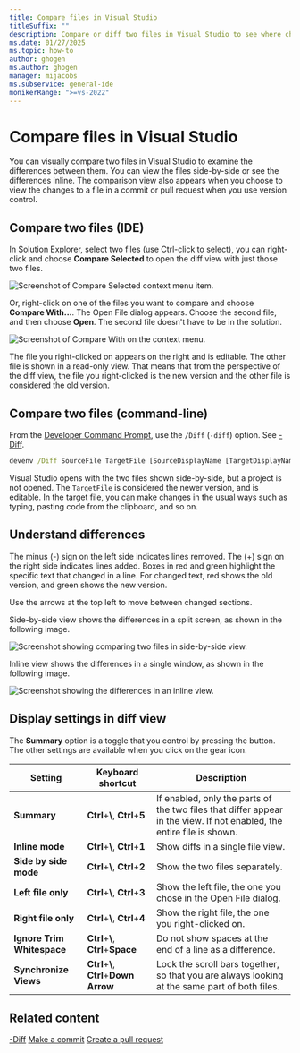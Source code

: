```yaml
---
title: Compare files in Visual Studio
titleSuffix: ""
description: Compare or diff two files in Visual Studio to see where changes are by viewing the files side-by-side in a split screen, and to see line-by-line what is different.
ms.date: 01/27/2025
ms.topic: how-to
author: ghogen
ms.author: ghogen
manager: mijacobs
ms.subservice: general-ide
monikerRange: ">=vs-2022"
---
```

# Compare files in Visual Studio

You can visually compare two files in Visual Studio to examine the differences between them. You can view the files  side-by-side or see the differences inline. The comparison view also appears when you choose to view the changes to a file in a commit or pull request when you use version control.

## Compare two files (IDE)

In Solution Explorer, select two files (use Ctrl-click to select), you can right-click and choose **Compare Selected** to open the diff view with just those two files.

![Screenshot of Compare Selected context menu item.](./media/vs-2022/compare-selected.png)

Or, right-click on one of the files you want to compare and choose **Compare With...**. The Open File dialog appears. Choose the second file, and then choose **Open**. The second file doesn't have to be in the solution.

![Screenshot of Compare With on the context menu.](./media/vs-2022/compare-with-menu-item.png)

The file you right-clicked on appears on the right and is editable. The other file is shown in a read-only view. That means that from the perspective of the diff view, the file you right-clicked is the new version and the other file is considered the old version.

## Compare two files (command-line)

From the [Developer Command Prompt](./reference/command-prompt-powershell.md), use the `/Diff` (`-diff`) option. See [-Diff](./reference/diff.md).

```cmd
devenv /Diff SourceFile TargetFile [SourceDisplayName [TargetDisplayName]]
```

Visual Studio opens with the two files shown side-by-side, but a project is not opened. The `TargetFile` is considered the newer version, and is editable. In the target file, you can make changes in the usual ways such as typing, pasting code from the clipboard, and so on.

## Understand differences

The minus (-) sign on the left side indicates lines removed. The (+) sign on the right side indicates lines added. Boxes in red and green highlight the specific text that changed in a line. For changed text, red shows the old version, and green shows the new version.

Use the arrows at the top left to move between changed sections.

Side-by-side view shows the differences in a split screen, as shown in the following image.

![Screenshot showing comparing two files in side-by-side view.](./media/vs-2022/compare-with-diff-view.png)

Inline view shows the differences in a single window, as shown in the following image.

![Screenshot showing the differences in an inline view.](./media/vs-2022/compare-with-inline-view.png)

## Display settings in diff view

The **Summary** option is a toggle that you control by pressing the button. The other settings are available when you click on the gear icon.

| Setting | Keyboard shortcut | Description |
| - | - | - |
| **Summary** | **Ctrl**+**\\**, **Ctrl**+**5** | If enabled, only the parts of the two files that differ appear in the view. If not enabled, the entire file is shown. |
| **Inline mode** | **Ctrl**+**\\**, **Ctrl**+**1** | Show diffs in a single file view. |
| **Side by side mode** | **Ctrl**+**\\**, **Ctrl**+**2** | Show the two files separately. |
| **Left file only** | **Ctrl**+**\\**, **Ctrl**+**3** | Show the left file, the one you chose in the Open File dialog. |
| **Right file only** | **Ctrl**+**\\**, **Ctrl**+**4** | Show the right file, the one you right-clicked on. |
| **Ignore Trim Whitespace** | **Ctrl**+**\\**, **Ctrl**+**Space** | Do not show spaces at the end of a line as a difference. |
| **Synchronize Views** | **Ctrl**+**\\**, **Ctrl**+**Down Arrow** | Lock the scroll bars together, so that you are always looking at the same part of both files. |

## Related content

[-Diff](./reference/diff.md)
[Make a commit](../version-control/git-make-commit.md)
[Create a pull request](../version-control/git-create-pull-request.md)
